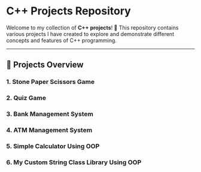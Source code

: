 # C++ Projects Repository

Welcome to my collection of **C++ projects**! 🎉 This repository contains various projects I have created to explore and demonstrate different concepts and features of
C++ programming.

---

## 🚀 Projects Overview

### 1. **Stone Paper Scissors Game**

### 2. **Quiz Game**

### 3. **Bank Management System**

### 4. **ATM Management System**

### 5. **Simple Calculator Using OOP**

### 6. **My Custom String Class Library Using OOP**
